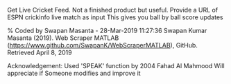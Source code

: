 Get Live Cricket Feed. 
Not a finished product but useful. 
Provide a URL of ESPN crickinfo live match as input
This gives you ball by ball score updates


% Coded by Swapan Masanta - 28-Mar-2019 11:27:36
Swapan Kumar Masanta (2019). Web Scraper MATLAB (https://www.github.com/SwapanK/WebScraperMATLAB), GitHub. Retrieved April 8, 2019


Acknowledgement: Used 'SPEAK' function by 2004 Fahad Al Mahmood
Will appreciate if Someone modifies and improve it
